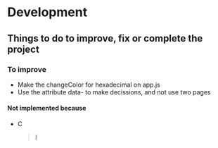 # Development

## Things to do to improve, fix or complete the project

### To improve

- Make the changeColor for hexadecimal on app.js
- Use the attribute data- to make decissions, and not use two pages

#### Not implemented because

- C
  > I
